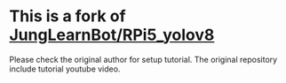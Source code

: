 # This is a fork of [JungLearnBot/RPi5_yolov8](https://github.com/JungLearnBot/RPi5_yolov8)
Please check the original author for setup tutorial.
The original repository include tutorial youtube video.
